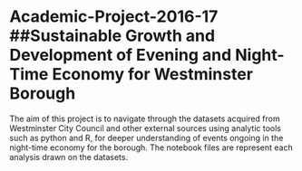 # Academic-Project-2016-17 ##Sustainable Growth and Development of Evening and Night-Time Economy for Westminster Borough
The aim of this project is to navigate through the datasets acquired from Westminster City Council and other external sources using analytic tools such as python and R, for deeper understanding of events ongoing in the night-time economy for the borough. 
The notebook files are represent each analysis drawn on the datasets.
